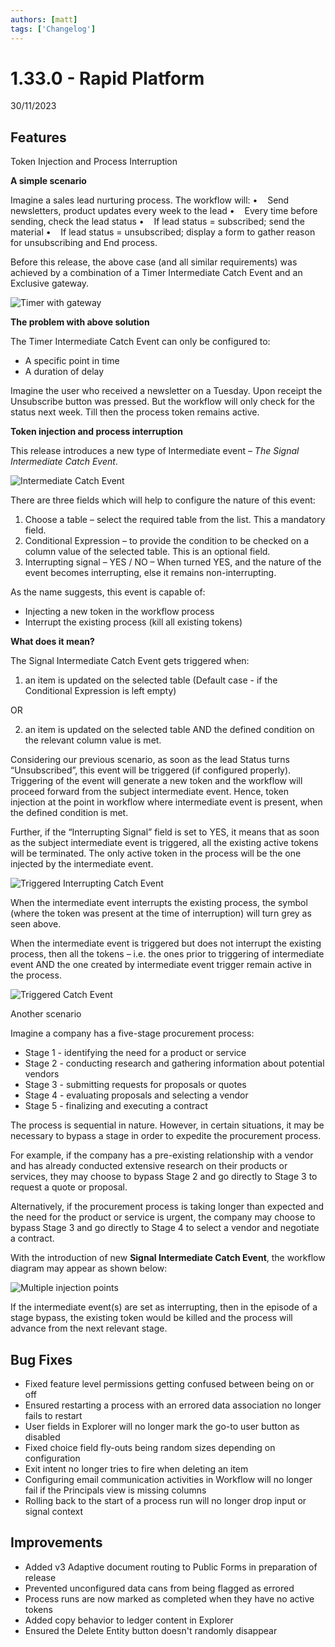 ```yaml
---
authors: [matt]
tags: ['Changelog']
---
```


# 1.33.0 - Rapid Platform

30/11/2023

## Features

Token Injection and Process Interruption

**A simple scenario**

Imagine a sales lead nurturing process. The workflow will:
•    Send newsletters, product updates every week to the lead
•    Every time before sending, check the lead status
•    If lead status = subscribed; send the material
•    If lead status = unsubscribed; display a form to gather reason for unsubscribing and End process.

Before this release, the above case (and all similar requirements) was achieved by a combination of a Timer Intermediate Catch Event and an Exclusive gateway.

![Timer with gateway](<Timer with Gateway.png>)

**The problem with above solution**

The Timer Intermediate Catch Event can only be configured to:

- A specific point in time 
- A duration of delay

Imagine the user who received a newsletter on a Tuesday. Upon receipt the Unsubscribe button was pressed. But the workflow will only check for the status next week. Till then the process token remains active.


**Token injection and process interruption**

This release introduces a new type of Intermediate event – _The Signal Intermediate Catch Event_.

![Intermediate Catch Event](<Intermediate Catch Event.png>)

There are three fields which will help to configure the nature of this event:
1. Choose a table – select the required table from the list. This a mandatory field.
2. Conditional Expression – to provide the condition to be checked on a column value of the selected table. This is an optional field.
3. Interrupting signal – YES / NO – When turned YES, and the nature of the event becomes interrupting, else it remains non-interrupting.

As the name suggests, this event is capable of:
- Injecting a new token in the workflow process
- Interrupt the existing process (kill all existing tokens)

**What does it mean?**

The Signal Intermediate Catch Event gets triggered when:
1. an item is updated on the selected table (Default case - if the Conditional Expression is left empty)

OR

2. an item is updated on the selected table AND the defined condition on the relevant column value is met. 

Considering our previous scenario, as soon as the lead Status turns “Unsubscribed”, this event will be triggered (if configured properly). Triggering of the event will generate a new token and the workflow will proceed forward from the subject intermediate event. Hence, token injection at the point in workflow where intermediate event is present, when the defined condition is met.

Further, if the “Interrupting Signal” field is set to YES, it means that as soon as the subject intermediate event is triggered, all the existing active tokens will be terminated. The only active token in the process will be the one injected by the intermediate event. 

![Triggered Interrupting Catch Event](<Triggered Interrupting Catch Event.png>)

When the intermediate event interrupts the existing process, the symbol (where the token was present at the time of interruption) will turn grey as seen above.

When the intermediate event is triggered but does not interrupt the existing process, then all the tokens – i.e. the ones prior to triggering of intermediate event AND the one created by intermediate event trigger remain active in the process.

![Triggered Catch Event](<Triggered Catch Event.png>)

Another scenario

Imagine a company has a five-stage procurement process:

- Stage 1 - identifying the need for a product or service
- Stage 2 - conducting research and gathering information about potential vendors
- Stage 3 - submitting requests for proposals or quotes
- Stage 4 - evaluating proposals and selecting a vendor
- Stage 5 - finalizing and executing a contract

The process is sequential in nature. However, in certain situations, it may be necessary to bypass a stage in order to expedite the procurement process.

For example, if the company has a pre-existing relationship with a vendor and has already conducted extensive research on their products or services, they may choose to bypass Stage 2 and go directly to Stage 3 to request a quote or proposal.

Alternatively, if the procurement process is taking longer than expected and the need for the product or service is urgent, the company may choose to bypass Stage 3 and go directly to Stage 4 to select a vendor and negotiate a contract.

With the introduction of new **Signal Intermediate Catch Event**, the workflow diagram may appear as shown below:

![Multiple injection points](<Multiple injection points.jpeg>)

If the intermediate event(s) are set as interrupting, then in the episode of a stage bypass, the existing token would be killed and the process will advance from the next relevant stage.

## Bug Fixes

- Fixed feature level permissions getting confused between being on or off
- Ensured restarting a process with an errored data association no longer fails to restart
- User fields in Explorer will no longer mark the go-to user button as disabled
- Fixed choice field fly-outs being random sizes depending on configuration
- Exit intent no longer tries to fire when deleting an item
- Configuring email communication activities in Workflow will no longer fail if the Principals view is missing columns
- Rolling back to the start of a process run will no longer drop input or signal context

## Improvements

- Added v3 Adaptive document routing to Public Forms in preparation of release
- Prevented unconfigured data cans from being flagged as errored
- Process runs are now marked as completed when they have no active tokens
- Added copy behavior to ledger content in Explorer
- Ensured the Delete Entity button doesn't randomly disappear